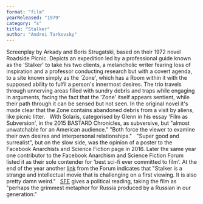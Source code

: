 ```yaml
---
format: "film"
yearReleased: "1979"
category: "s"
title: "Stalker"
author: "Andrei Tarkovsky"
---
```

Screenplay by Arkady and Boris Strugatski,  based on their 1972 novel Roadside Picnic. Depicts an  expedition led by a professional guide known as the 'Stalker' to  take his two clients, a melancholic writer fearing loss of  inspiration and a professor conducting research but with a covert  agenda, to a site known simply as the 'Zone', which has a Room  within it with the supposed ability to fulfil a person's innermost  desires. The trio travels through unnerving areas filled with sundry  debris and traps while engaging in arguments, facing the fact that  the 'Zone' itself appears sentient, while their path through it can  be sensed but not seen. In the original novel it's made clear that  the Zone contains abandoned debris from a visit by aliens, like  picnic litter.
 
With Solaris, categorised by Glenn in his essay 'Film as  Subversion', in the 2015 BASTARD Chronicles, as  subversive, but "almost unwatchable for an American audience."  "Both force the viewer to examine their own desires and  interpersonal relationships."
 
"Super good and surrealist", but on the slow  side, was the opinion of a poster to the Facebook Anarchists and  Science Fiction page in 2016. Later the same year one contributor to  the Facebook Anarchism and Science Fiction Forum listed it as their  sole contender for 'best sci-fi ever committed to film'. At the end  of the year another <a href="http://www.goliath.com/movies/10-obscure-sci-fi-films-worth-seeking-out/4/"> link</a> from the Forum indicates that "Stalker is a  strange and intellectual movie that is challenging on a first  viewing. It is also pretty damn weird."
 
 <a href="http://www.sf-encyclopedia.com/entry/stalker">SFE</a> gives  a political reading, taking the film as "perhaps the grimmest  metaphor for Russia produced by a Russian in our generation." 
 